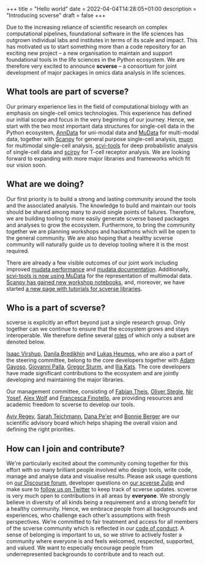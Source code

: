 +++
title = "Hello world"
date = 2022-04-04T14:28:05+01:00
description = "Introducing scverse"
draft = false
+++

Due to the increasing reliance of scientific research on complex computational pipelines, foundational software in the life sciences has outgrown individual labs and institutes in terms of its scale and impact. This has motivated us to start something more than a code repository for an exciting new project – a new organisation to maintain and support foundational tools in the life sciences in the Python ecosystem. We are therefore very excited to announce **scverse** – a consortium for joint development of major packages in omics data analysis in life sciences.

## What tools are part of scverse?

Our primary experience lies in the field of computational biology with an emphasis on single-cell omics technologies. This experience has defined our initial scope and focus in the very beginning of our journey. Hence, we start with the two most important data structures for single-cell data in the Python ecosystem, [AnnData](https://github.com/scverse/anndata) for uni-modal data and [MuData](https://github.com/scverse/mudata) for multi-modal data, together with [Scanpy](https://github.com/scverse/scanpy) for general purpose single-cell analysis, [muon](https://github.com/scverse/muon) for multimodal single-cell analysis, [scvi-tools](https://github.com/scverse/scvi-tools) for deep probabilistic analysis of single-cell data and [scirpy](https://github.com/scverse/scirpy) for T-cell receptor analysis. We are looking forward to expanding with more major libraries and frameworks which fit our vision soon.

## What are we doing?

Our first priority is to build a strong and lasting community around the tools and the associated analysis. The knowledge to build and maintain our tools should be shared among many to avoid single points of failures. Therefore, we are building tooling to more easily generate scverse based packages and analyses to grow the ecosystem. Furthermore, to bring the community together we are planning workshops and hackathons which will be open to the general community. We are also hoping that a healthy scverse community will naturally guide us to develop tooling where it is the most required.

There are already a few visible outcomes of our joint work including improved 
[mudata performance](https://mudata.readthedocs.io/en/latest/changelog.html#v0-1-2) and
[mudata documentation](https://mudata.readthedocs.io/en/latest/). Additionally, 
[scvi-tools is now using MuData](https://github.com/scverse/scvi-tools/pull/1444) for the representation of multimodal data. 
[Scanpy has gained new workshop notebooks](https://github.com/scverse/scanpy-tutorials/pull/52), and, moreover, we have started 
[a new page with tutorials for scverse libraries](https://scverse.org/tutorials/).

## Who is a part of scverse?

scverse is explicitly an effort beyond just a single research group. Only together can we continue to ensure that the ecosystem grows and stays interoperable.
We therefore define several [roles](https://scverse.org/people/) of which only a subset are denoted below.

[Isaac Virshup](https://github.com/ivirshup), [Danila Bredikhin](https://github.com/gtca) and [Lukas Heumos](https://github.com/Zethson), who are also a part of the steering committee, belong to the core developers together with [Adam Gayoso](https://github.com/adamgayoso), [Giovanni Palla](https://github.com/giovp), [Gregor Sturm](https://github.com/grst), and [Ilia Kats](https://github.com/ilia-kats). The core developers have made significant contributions to the ecosystem and are jointly developing and maintaining the major libraries.

Our management committee, consisting of [Fabian Theis](https://www.helmholtz-munich.de/icb/institute/staff/staff/ma/2494/index.html), [Oliver Stegle](https://www.embl.org/groups/stegle/), [Nir Yosef](https://yoseflab.github.io/), [Alex Wolf](https://falexwolf.me/) and [Francesca Finotello](https://computationalbiomedicinegroup.github.io/), are providing resources and academic freedom to scverse to develop our tools.

[Aviv Regev](https://biology.mit.edu/profile/aviv-regev/), [Sarah Teichmann](https://www.sanger.ac.uk/group/teichmann-group/), [Dana Pe'er](https://www.mskcc.org/research/ski/labs/dana-pe-er) and [Bonnie Berger](https://people.csail.mit.edu/bab/) are our scientific advisory board which helps shaping the overall vision and defining the right priorities.

## How can I join and contribute?

We're particularly excited about the community coming together for this effort with so many brilliant people involved who design tools, write code, manage and analyse data and visualise results. Please ask usage questions on [our Discourse forum](https://discourse.scverse.org/), developer questions on [our scverse Zulip](https://scverse.zulipchat.com/) and make sure to [follow us on Twitter](https://twitter.com/scanpy_team) to keep track of scverse updates.
scverse is very much open to contributions in all areas by **everyone**.
We strongly believe in diversity of all kinds being a requirement and a strong benefit for a healthy community. Hence, we embrace people from all backgrounds and experiences, who challenge each other’s assumptions with fresh perspectives. We’re committed to fair treatment and access for all members of the scverse community which is reflected in our [code of conduct](https://github.com/scverse/governance/blob/main/CODE_OF_CONDUCT.md). A sense of belonging is important to us, so we strive to actively foster a community where everyone is and feels welcomed, respected, supported, and valued. We want to especially encourage people from underrepresented backgrounds to contribute and to reach out.
